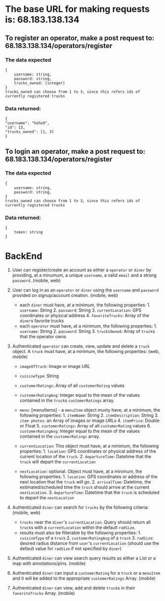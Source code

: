 # The base URL for making requests is: 68.183.138.134

## To register an operator, make a post request to: 68.183.138.134/operators/register

### The data expected

    {
    	username: string,
    	password: string,
    	trucks_owned: [integer]
    }
    trucks_owned can choose from 1 to 3, since this refers ids of currently registered trucks

### Data returned:

    {
    "username": "hoho9",
    "id": 13,
    "trucks_owned": [1, 3]
	}

## To login an operator, make a post request to: 68.183.138.134/operators/register

### The data expected

    {
    	username: string,
    	password: string,
    }
    trucks_owned can choose from 1 to 3, since this refers ids of currently registered trucks

### Data returned:

    {
    	token: string
	}

# BackEnd

1. User can register/create an account as either a `operator` or `diner` by providing, at a minumum, a unique `username`, a valid `email` and a strong `password`. (mobile, web)
2. User can log in as an `operator` or `diner` using the `username` and `password` provided on signup/account creation. (mobile, web)
   - each `diner` must have, at a minimum, the following properties: 1. `username`: String 2. `password`: String 3. `currentLocation`: GPS coordinates _or_ physical address 4. `favoriteTrucks`: Array of the `diner`s favorite trucks
   - each `operator` must have, at a minimum, the following properties: 1. `username`: String 2. `password`: String 3. `trucksOwned`: Array of `truck`s that the operator owns
3. Authenticated `operator` can create, view, update and delete a `truck` object. A `truck` must have, at a minimum, the following properties: (web, mobile)

   - `imageOfTruck`: Image or image URL
   - `cuisineType`: String
   - `customerRatings`: Array of all `customerRating` values
   - `customerRatingAvg`: Integer equal to the mean of the values contained in the `truck`s `customerRatings` array.

   - `menu`: [menuItems] - a `menuItem` object musty have, at a minimum, the following properties: 1. `itemName`: String 2. `itemDescription`: String 3. `item photos`: an Array of images or image URLs 4. `itemPrice`: Double or Float 5. `customerRatings`: Array of all `customerRating` values 6. `customerRatingAvg`: Integer equal to the mean of the values contained in the `customerRatings` array.
   - `currentLocation`: This object must have, at a minimum, the following properties: 1. `location`: GPS coordinates or physical address of the current location of the `truck`. 2. `departureTime`: Datetime that the `truck` will depart the `currentLocation`
   - `nextLocation`: optional. Object must have, at a minimum, the following properties: 1. `location`: GPS coordinates or address of the next location that the `truck` will go. 2. `arrivalTime`: Datetime, the estimated/scheduled time the `truck` should arrive at the current `nextLocation`. 3. `departureTime`: Datetime that the `truck` is scheduled to depart the `nextLocation`

4. Authenticated `diner` can search for `trucks` by the following criteria: (mobile, web)
   - `trucks` near the `diner`'s `currentLocation`. Query should return all `truck`s with a `currentLocation` within the default `radSize`.
   - results must also be filterable by the following properties: 1. `cuisineType` of a `truck` 2. `customerRatingAvg` of a `truck` 3. `radSize`: desired radius distance from `user`'s `currentLocation` (should use the default value for `radSize` if not specified by `diner`)
5. Authenticated `diner` can view search query results as either a List or a map with annotations/pins. (mobile)
6. Authenticated `diner` can input a `customerRating` for a `truck` or a `menuItem` and it will be added to the appropriate `customerRatings` Array. (mobile)
7. Authenticated `diner` can view, add and delete `truck`s in their `favoriteTrucks` Array. (mobile)
